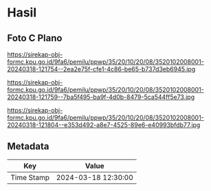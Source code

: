 # Hasil

## Foto C Plano

https://sirekap-obj-formc.kpu.go.id/9fa6/pemilu/ppwp/35/20/10/20/08/3520102008001-20240318-121754--2ea2e75f-cfe1-4c86-be65-b737d3eb6945.jpg

https://sirekap-obj-formc.kpu.go.id/9fa6/pemilu/ppwp/35/20/10/20/08/3520102008001-20240318-121759--7ba5f495-ba9f-4d0b-8479-5ca544ff5e73.jpg

https://sirekap-obj-formc.kpu.go.id/9fa6/pemilu/ppwp/35/20/10/20/08/3520102008001-20240318-121804--e353d492-a8e7-4525-89e6-e40993bfdb77.jpg


## Metadata

| Key        | Value               |
| ---------- | ------------------- |
| Time Stamp | 2024-03-18 12:30:00 |




